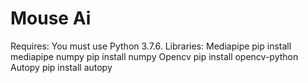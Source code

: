 # Mouse Ai
Requires:
You must use Python 3.7.6.
Libraries:
Mediapipe
pip install mediapipe
numpy
pip install numpy
Opencv
pip install opencv-python
Autopy
pip install autopy
